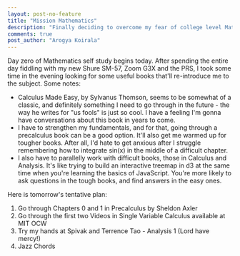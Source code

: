 ```yaml
---
layout: post-no-feature
title: "Mission Mathematics"
description: "Finally deciding to overcome my fear of college level Maths, I have made a decision to finally put my head down and start studying by myself." 
comments: true
post_author: "Arogya Koirala"
---
```


Day zero of Mathematics self study begins today. After spending the entire day fiddling with my new Shure SM-57, Zoom G3X and the PRS, I took some time in the evening looking for some useful books that'll re-introduce me to the subject. Some notes:

* Calculus Made Easy, by Sylvanus Thomson, seems to be somewhat of a classic, and definitely something I need to go through in the future - the way he writes for "us fools" is just so cool. I have a feeling I'm gonna have conversations about this book in years to come.
* I have to strengthen my fundamentals, and for that, going through a precalculus book can be a good option. It'll also get me warmed up for tougher books. After all, I'd hate to get anxious after I struggle remembering how to integrate sin(x) in the middle of a difficult chapter. 
* I also have to parallelly work with difficult books, those in Calculus and Analysis. It's like trying to build an interactive treemap in d3 at the same time when you're learning the basics of JavaScript. You're more likely to ask questions in the tough books, and find answers in the easy ones.

Here is tomorrow's tentative plan:

1. Go through Chapters 0 and 1 in Precalculus by Sheldon Axler 
2. Go through the first two Videos in Single Variable Calculus available at MIT OCW
3. Try my hands at Spivak and Terrence Tao - Analysis 1 (Lord have mercy!)
4. Jazz Chords